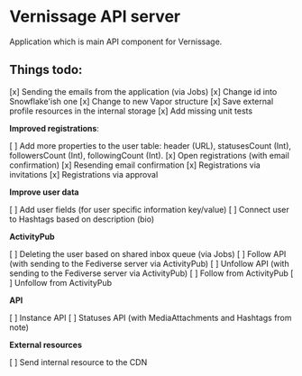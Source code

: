 # Vernissage API server

Application which is main API component for Vernissage.

## Things todo:

[x] Sending the emails from the application (via Jobs)
[x] Change id into Snowflake'ish one
[x] Change to new Vapor structure
[x] Save external profile resources in the internal storage
[x] Add missing unit tests

**Improved registrations**:

[ ] Add more properties to the user table: header (URL), statusesCount (Int), followersCount (Int), followingCount (Int).
[x] Open registrations (with email confirmation)
[x] Resending email confirmation
[x] Registrations via invitations
[x] Registrations via approval

**Improve user data**

[ ] Add user fields (for user specific information key/value)
[ ] Connect user to Hashtags based on description (bio)

**ActivityPub**

[ ] Deleting the user based on shared inbox queue (via Jobs)
[ ] Follow API (with sending to the Fediverse server via ActivityPub)
[ ] Unfollow API (with sending to the Fediverse server via ActivityPub)
[ ] Follow from ActivityPub
[ ] Unfollow from ActivityPub

**API**

[ ] Instance API
[ ] Statuses API (with MediaAttachments and Hashtags from note)

**External resources**

[ ] Send internal resource to the CDN
